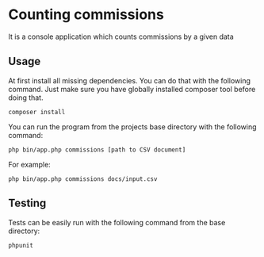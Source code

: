 # Counting commissions

It is a console application which counts commissions by a given data

## Usage

At first install  all missing dependencies. You can do that with the following command. Just make sure you have globally installed composer tool before doing that.

`composer install`

You can run the program from the projects base directory with the following command:

`php bin/app.php commissions [path to CSV document]`

For example:

`php bin/app.php commissions docs/input.csv`

## Testing

Tests can be easily run with the following command from the base directory:

`phpunit`